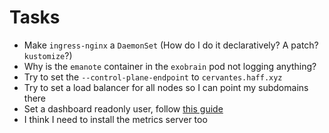 # Tasks
* Make `ingress-nginx` a `DaemonSet` (How do I do it declaratively? A patch? `kustomize`?)
* Why is the `emanote` container in the `exobrain` pod not logging anything?
* Try to set the `--control-plane-endpoint` to `cervantes.haff.xyz`
* Try to set a load balancer for all nodes so I can point my subdomains there
* Set a dashboard readonly user, follow [this guide](http://blog.zachinachshon.com/k8s-dashboard/)
* I think I need to install the metrics server too
